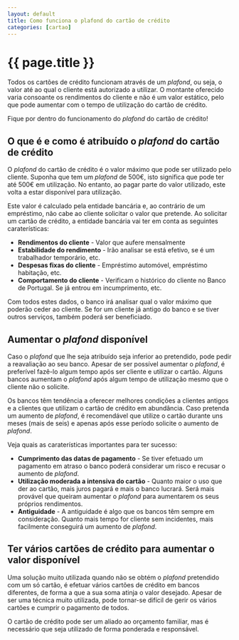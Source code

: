 ```yaml
---
layout: default
title: Como funciona o plafond do cartão de crédito
categories: [cartao]
---
```


# {{ page.title }}

Todos os cartões de crédito funcionam através de um _plafond_, ou seja, o valor até ao qual o cliente está autorizado a utilizar. O montante oferecido varia consoante os rendimentos do cliente e não é um valor estático, pelo que pode aumentar com o tempo de utilização do cartão de crédito.

Fique por dentro do funcionamento do _plafond_ do cartão de crédito!

## O que é e como é atribuído o _plafond_ do cartão de crédito

O _plafond_ do cartão de crédito é o valor máximo que pode ser utilizado pelo cliente. Suponha que tem um _plafond_ de 500€, isto significa que pode ter até 500€ em utilização. No entanto, ao pagar parte do valor utilizado, este volta a estar disponível para utilização.

Este valor é calculado pela entidade bancária e, ao contrário de um empréstimo, não cabe ao cliente solicitar o valor que pretende.
Ao solicitar um cartão de crédito, a entidade bancária vai ter em conta as seguintes caraterísticas:

* __Rendimentos do cliente__ - Valor que aufere mensalmente
* __Estabilidade do rendimento__ - Irão analisar se está efetivo, se é um trabalhador temporário, etc.
* __Despesas fixas do cliente__ - Empréstimo automóvel, empréstimo habitação, etc.
* __Comportamento do cliente__ - Verificam o histórico do cliente no Banco de Portugal. Se já entrou em incumprimento, etc.

Com todos estes dados, o banco irá analisar qual o valor máximo que poderão ceder ao cliente. Se for um cliente já antigo do banco e se tiver outros serviços, também poderá ser beneficiado.

## Aumentar o _plafond_ disponível

Caso o _plafond_ que lhe seja atribuído seja inferior ao pretendido, pode pedir a reavaliação ao seu banco. Apesar de ser possível aumentar o _plafond_, é preferível fazê-lo algum tempo após ser cliente e utilizar o cartão. Alguns bancos aumentam o _plafond_ após algum tempo de utilização mesmo que o cliente não o solicite.

Os bancos têm tendência a oferecer melhores condições a clientes antigos e a clientes que utilizam o cartão de crédito em abundância. Caso pretenda um aumento de _plafond_, é recomendável que utilize o cartão durante uns meses (mais de seis) e apenas após esse período solicite o aumento de _plafond_.

Veja quais as caraterísticas importantes para ter sucesso:

* __Cumprimento das datas de pagamento__ - Se tiver efetuado um pagamento em atraso o banco poderá considerar um risco e recusar o aumento de _plafond_.
* __Utilização moderada a intensiva do cartão__ - Quanto maior o uso que der ao cartão, mais juros pagará e mais o banco lucrará. Será mais provável que queiram aumentar o _plafond_ para aumentarem os seus próprios rendimentos.
* __Antiguidade__ - A antiguidade é algo que os bancos têm sempre em consideração. Quanto mais tempo for cliente sem incidentes, mais facilmente conseguirá um aumento de _plafond_.

## Ter vários cartões de crédito para aumentar o valor disponível

Uma solução muito utilizada quando não se obtém o _plafond_ pretendido com um só cartão, é efetuar vários cartões de crédito em bancos diferentes, de forma a que a sua soma atinja o valor desejado. Apesar de ser uma técnica muito utilizada, pode tornar-se difícil de gerir os vários cartões e cumprir o pagamento de todos.

O cartão de crédito pode ser um aliado ao orçamento familiar, mas é necessário que seja utilizado de forma ponderada e responsável.
